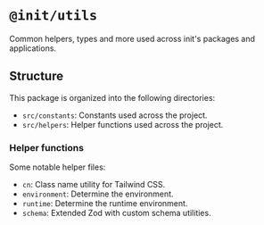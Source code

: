 # `@init/utils`

Common helpers, types and more used across init's packages and applications.

## Structure

This package is organized into the following directories:

- `src/constants`: Constants used across the project.
- `src/helpers`: Helper functions used across the project.

### Helper functions

Some notable helper files:

- `cn`: Class name utility for Tailwind CSS.
- `environment`: Determine the environment.
- `runtime`: Determine the runtime environment.
- `schema`: Extended Zod with custom schema utilities.
